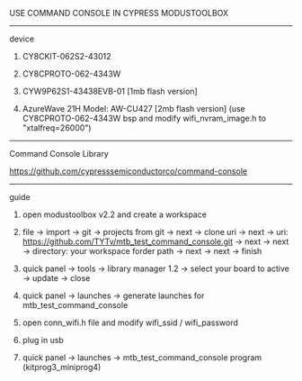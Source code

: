 USE COMMAND CONSOLE IN CYPRESS MODUSTOOLBOX

---------------------------------------------------------------------

device

1. CY8CKIT-062S2-43012

2. CY8CPROTO-062-4343W

3. CYW9P62S1-43438EVB-01 [1mb flash version]

4. AzureWave 21H Model: AW-CU427 [2mb flash version] (use CY8CPROTO-062-4343W bsp and modify wifi_nvram_image.h to "xtalfreq=26000")

---------------------------------------------------------------------

Command Console Library

https://github.com/cypresssemiconductorco/command-console

---------------------------------------------------------------------

guide

1. open modustoolbox v2.2 and create a workspace

2. file -> import -> git -> projects from git -> next -> clone uri -> next -> uri: https://github.com/TYTv/mtb_test_command_console.git -> next -> next -> directory: your workspace forder path -> next -> next -> finish

3. quick panel -> tools -> library manager 1.2 -> select your board to active -> update -> close

4. quick panel -> launches -> generate launches for mtb_test_command_console

5. open conn_wifi.h file and modify wifi_ssid / wifi_password

6. plug in usb

7. quick panel -> launches -> mtb_test_command_console program (kitprog3_miniprog4)
